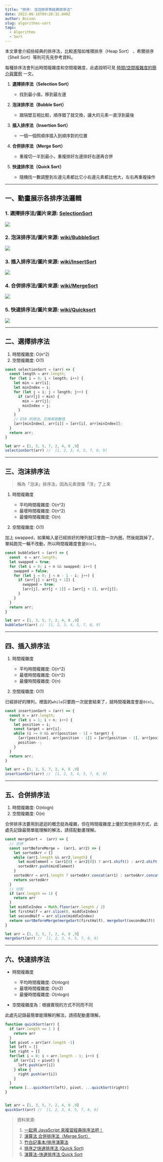 ```yaml
---
title: "排序: 泡泡排序等經典排序法"
date: 2022-06-16T09:28:32.840Z
author: Boison
slug: algorithms-sort
tags:
  - Algorithms
  - Sort
---
```

本文章會介紹些經典的排序法，比較進階如堆積排序（Heap Sort） 、希爾排序（Shell Sort）等則可先見參考資料。

每種排序法會列出時間複雜度和空間複雜度，此處說明可見 [時間/空間複雜度的簡介與實例](https://boison.tw/2022/06/algorithms-on/) 一文。

1. **選擇排序法（Selection Sort）**

   * 找到最小值，移到最左邊
2. **泡沫排序法（Bubble Sort）**

   * 跟隔壁互相比較，順序錯了就交換，讓大的元素一直浮到最後
3. **插入排序法（Insertion Sort）**

   * 一個一個照順序插入到順序對的位置
4. **合併排序法（Merge Sort）**

   * 重複切一半到最小，重複排好左邊排好右邊再合併
5. **快速排序法（Quick Sort）**

   * 隨機找一數調整到左邊元素都比它小右邊元素都比他大，左右再重複操作

- - -

## 一、動畫展示各排序法邏輯



### 1. 選擇排序法/圖片來源: [SelectionSort](https://medium.com/madhash/selection-sort-in-a-nutshell-how-when-where-932275135c00)

![](https://miro.medium.com/max/700/1*k0dHMa2l2bRr95VB4llOqw.gif)



### 2. 泡沫排序法/圖片來源: [wiki/BubbleSort](https://en.wikipedia.org/wiki/Bubble_sort)




![](https://upload.wikimedia.org/wikipedia/commons/0/06/Bubble-sort.gif)




### 3. 插入排序法/圖片來源: [wiki/InsertSort](https://en.wikipedia.org/wiki/Insertion_sort)

![](https://upload.wikimedia.org/wikipedia/commons/9/9c/Insertion-sort-example.gif)



### 4. 合併排序法/圖片來源: [wiki/MergeSort](https://en.wikipedia.org/wiki/Merge_sort)

![](https://upload.wikimedia.org/wikipedia/commons/c/cc/Merge-sort-example-300px.gif)




### 5. 快速排序法/圖片來源: [wiki/Quicksort](https://en.wikipedia.org/wiki/Quicksort)

![](https://upload.wikimedia.org/wikipedia/commons/9/9c/Quicksort-example.gif?20110419161403)


---


## 二、選擇排序法

1. 時間複雜度: O(n^2)
2. 空間複雜度: O(1)

```javascript
const selectionSort = (arr) => {
  const length = arr.length;
  for (let i = 0; i < length; i++) {
    let min = arr[i];
    let minIndex = i;
    for (let j = i; j < length; j++) {
      if (arr[j] < min) {
        min = arr[j];
        minIndex = j;
      }
    }  
    // ES6 的用法，交換兩個數值
    [arr[minIndex], arr[i]] = [arr[i], arr[minIndex]];
  }
  return arr;
}

let arr = [1, 3, 5, 7, 2, 4, 8 ,9]
selectionSort(arr) //  [1, 2, 3, 4, 5, 7, 8, 9]
```

- - -

## 三、泡沫排序法

> 稱為「泡沫」排序法，因為元素很像「浮」了上來

1. 時間複雜度

   * 平均時間複雜度: O(n^2)
   * 最壞時間複雜度: O(n^2)
   * 最優時間複雜度: O(n)
2. 空間複雜度: O(1)

加上 swapped，如果輸入是已經排好的陣列就只會跑一次內圈，然後就跳掉了，單純跑完一輪不改動，所以時間複雜度會是`O(n)`。

```javascript
const bubbleSort = (arr) => {
  const  n = arr.length;
  let swapped = true;  
  for (let i = 0; i < n && swapped; i++) {
    swapped = false;
    for (let j = 0; j < n - 1 - i; j++) {
      if (arr[j] > arr[j + 1]) {
        swapped = true;
        [arr[j], arr[j + 1]] = [arr[j + 1], arr[j]];
      }
    }
  }
  return arr;
}

let arr = [1, 3, 5, 7, 2, 4, 8 ,9]
bubbleSort(arr) //  [1, 2, 3, 4, 5, 7, 8, 9]
```

- - -

## 四、插入排序法

1. 時間複雜度

   * 平均時間複雜度: O(n^2)
   * 最壞時間複雜度: O(n^2)
   * 最優時間複雜度: O(n)
2. 空間複雜度: O(1)

已經排好的陣列，裡面的`while`只要跑一次就會結束了，就時間複雜度會是`O(n)`。

```javascript
const insertionSort = (arr) => {
  const n = arr.length;
  for (let i = 1; i < n; i++) {
    let position = i;
    const target = arr[i];
    while (i >= 0 && arr[position - 1] > target) {
      [arr[position], arr[position - 1]] = [arr[position - 1], arr[position]];
      position--;
    }
  }
  return arr;
}

let arr = [1, 3, 5, 7, 2, 4, 8 ,9]
insertionSort(arr) //  [1, 2, 3, 4, 5, 7, 8, 9]
```

- - -

## 五、合併排序法

1. 時間複雜度: O(nlogn)
2. 空間複雜度: O(n)

合併排序法要用到遞迴的概念挺為複雜，但在時間複雜度上優於其他排序方式，此處先記錄最簡單能理解的解法，請搭配動畫理解。

```javascript
const mergeSort =  (arr) => {
  // 合併
  const sortBeforeMerge =  (arr1, arr2) => {
    let sortedArr = []
    while (arr1.length && arr2.length) {
      let minElement = (arr1[0] < arr2[0]) ? arr1.shift() : arr2.shift()
      sortedArr.push(minElement)
    }
    sortedArr = arr1.length ? sortedArr.concat(arr1) : sortedArr.concat(arr2)
    return sortedArr
  }
  // 分割 
  if (arr.length <= 1) {
    return arr
  }
  let middleIndex = Math.floor(arr.length / 2)
  let firstHalf = arr.slice(0, middleIndex)
  let secondHalf = arr.slice(middleIndex)
  return sortBeforeMerge(mergeSort(firstHalf), mergeSort(secondHalf))
}

let arr = [1, 3, 5, 7, 2, 4, 8 ,9]
mergeSort(arr) //  [1, 2, 3, 4, 5, 7, 8, 9]
```


---
## 六、快速排序法

* 時間複雜度

  * 平均時間複雜度: *O*(*n*log*n*)
  * 最壞時間複雜度: *O*(*n*2)
  * 最優時間複雜度: *O*(*n*log*n*)
* 空間複雜度為：根據實現的方式不同而不同

此處先記錄最簡單能理解的解法，請搭配動畫理解。

```javascript
function quickSort(arr) {
  if (arr.length <= 1 ) {
    return arr
  }
  let pivot = arr[arr.length -1]
  let left = []
  let right = []
  for(let i = 0; i < arr.length - 1; i++) {
    if (arr[i] < pivot) {
      left.push(arr[i])
    } else {
      right.push(arr[i])
    }
  }
  return [...quickSort(left), pivot, ...quickSort(right)]
}


let arr = [1, 3, 5, 7, 2, 4, 8 ,9]
quickSort(arr) //  [1, 2, 3, 4, 5, 7, 8, 9]
```

> 資料來源: 
>
> 1. [一起用 JavaScript 來複習經典排序法吧！](https://blog.huli.tw/2017/08/27/review-the-classical-sort-algorithm-with-javascript/)
> 2. [演算法 合併排序法（Merge Sort）](https://pjchender.blogspot.com/2017/09/merge-sort.html)
> 3. [竹白記事本/排序演算法](https://chupai.github.io/tags/%E6%8E%92%E5%BA%8F%E6%BC%94%E7%AE%97%E6%B3%95/)
> 4. [排序之快速排序法 (Quick Sort)](https://mark-lin.com/posts/20170425/)
> 5. [演算法-快速排序法 Quick Sort](https://ithelp.ithome.com.tw/articles/10278644)